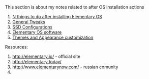 This section is about my notes related to after OS installation actions

1. [N things to do after installing Elementary OS](thngs-to-do-after-install.md)
2. [General Tweaks](general-tweaks.md)
3. [SSD Configurations](SSD-configuration.md)
4. [Elementary OS software](elementary-OS-software.md)
5. [Themes and Appearance customization](themes.md)

Resources:

1. http://elementary.io/ - official site
2. http://elementary.today/
3. http://www.elementarynow.com/ - russian comunity
4. 
